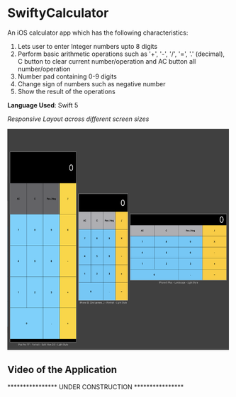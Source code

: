 # SwiftyCalculator
An iOS calculator app which has the following characteristics:

1. Lets user to enter Integer numbers upto 8 digits
2. Perform basic arithmetic operations such as '+', '-', '/', '=', '.' (decimal), C button to clear current number/operation and AC button all number/operation
3. Number pad containing 0-9 digits
4. Change sign of numbers such as negative number
5. Show the result of the operations

**Language Used**: Swift 5

*Responsive Layout across different screen sizes*

<img src="https://github.com/AkshayRameshAppDEV/SwiftyCalculator/blob/master/Responsive-Layout.png" alt="Bin2Dec Application Running" width="500" height="500">


## Video of the Application

 **************** UNDER CONSTRUCTION ****************
